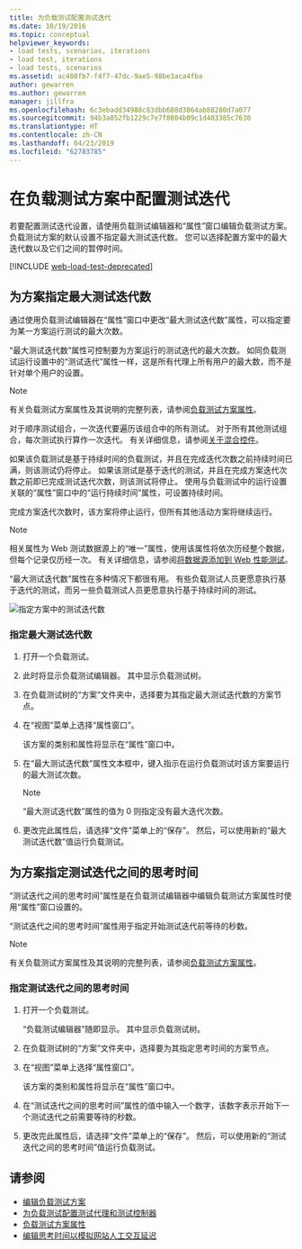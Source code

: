 ```yaml
---
title: 为负载测试配置测试迭代
ms.date: 10/19/2016
ms.topic: conceptual
helpviewer_keywords:
- load tests, scenarios, iterations
- load test, iterations
- load tests, scenarios
ms.assetid: ac480fb7-f4f7-47dc-9ae5-98be3aca4fba
author: gewarren
ms.author: gewarren
manager: jillfra
ms.openlocfilehash: 6c3ebadd34988c83dbb688d3864ab88280d7a077
ms.sourcegitcommit: 94b3a052fb1229c7e7f8804b09c1d403385c7630
ms.translationtype: HT
ms.contentlocale: zh-CN
ms.lasthandoff: 04/23/2019
ms.locfileid: "62783785"
---
```

# <a name="configure-test-iterations-in-a-load-test-scenario"></a>在负载测试方案中配置测试迭代

若要配置测试迭代设置，请使用负载测试编辑器和“属性”窗口编辑负载测试方案。 负载测试方案的默认设置不指定最大测试迭代数。 您可以选择配置方案中的最大迭代数以及它们之间的暂停时间。

[!INCLUDE [web-load-test-deprecated](includes/web-load-test-deprecated.md)]

## <a name="specify-the-maximum-test-iterations-for-a-scenario"></a>为方案指定最大测试迭代数

通过使用负载测试编辑器在“属性”窗口中更改“最大测试迭代数”属性，可以指定要为某一方案运行测试的最大次数。

“最大测试迭代数”属性可控制要为方案运行的测试迭代的最大次数。 如同负载测试运行设置中的“测试迭代”属性一样，这是所有代理上所有用户的最大数，而不是针对单个用户的设置。

> [!NOTE]
> 有关负载测试方案属性及其说明的完整列表，请参阅[负载测试方案属性](../test/load-test-scenario-properties.md)。

 对于顺序测试组合，一次迭代要遍历该组合中的所有测试。 对于所有其他测试组合，每次测试执行算作一次迭代。 有关详细信息，请参阅[关于混合控件](../test/edit-the-test-mix-to-specify-which-web-browsers-types-in-a-load-test-scenario.md)。

 如果该负载测试是基于持续时间的负载测试，并且在完成迭代次数之前持续时间已满，则该测试仍将停止。 如果该测试是基于迭代的测试，并且在完成方案迭代次数之前即已完成测试迭代次数，则该测试将停止。 使用与负载测试中的运行设置关联的“属性”窗口中的“运行持续时间”属性，可设置持续时间。

 完成方案迭代次数时，该方案将停止运行，但所有其他活动方案将继续运行。

> [!NOTE]
> 相关属性为 Web 测试数据源上的“唯一”属性，使用该属性将依次历经整个数据，但每个记录仅历经一次。 有关详细信息，请参阅[将数据源添加到 Web 性能测试](../test/add-a-data-source-to-a-web-performance-test.md)。

 “最大测试迭代数”属性在多种情况下都很有用。 有些负载测试人员更愿意执行基于迭代的测试，而另一些负载测试人员更愿意执行基于持续时间的测试。

 ![指定方案中的测试迭代数](../test/media/loadtest_prop.png)

### <a name="to-specify-the-maximum-test-iterations"></a>指定最大测试迭代数

1. 打开一个负载测试。

2. 此时将显示负载测试编辑器。 其中显示负载测试树。

3. 在负载测试树的“方案”文件夹中，选择要为其指定最大测试迭代数的方案节点。

4. 在“视图”菜单上选择“属性窗口”。

     该方案的类别和属性将显示在“属性”窗口中。

5. 在“最大测试迭代数”属性文本框中，键入指示在运行负载测试时该方案要运行的最大测试次数。

    > [!NOTE]
    > “最大测试迭代数”属性的值为 0 则指定没有最大迭代次数。

6. 更改完此属性后，请选择“文件”菜单上的“保存”。 然后，可以使用新的“最大测试迭代数”值运行负载测试。

## <a name="specify-think-times-between-test-iterations-for-a-scenario"></a>为方案指定测试迭代之间的思考时间

“测试迭代之间的思考时间”属性是在负载测试编辑器中编辑负载测试方案属性时使用“属性”窗口设置的。

“测试迭代之间的思考时间”属性用于指定开始测试迭代前等待的秒数。

> [!NOTE]
> 有关负载测试方案属性及其说明的完整列表，请参阅[负载测试方案属性](../test/load-test-scenario-properties.md)。

### <a name="to-specify-the-think-time-between-test-iterations"></a>指定测试迭代之间的思考时间

1. 打开一个负载测试。

     “负载测试编辑器”随即显示。 其中显示负载测试树。

2. 在负载测试树的“方案”文件夹中，选择要为其指定思考时间的方案节点。

3. 在“视图”菜单上选择“属性窗口”。

     该方案的类别和属性将显示在“属性”窗口中。

4. 在“测试迭代之间的思考时间”属性的值中输入一个数字，该数字表示开始下一个测试迭代之前需要等待的秒数。

5. 更改完此属性后，请选择“文件”菜单上的“保存”。 然后，可以使用新的“测试迭代之间的思考时间”值运行负载测试。

## <a name="see-also"></a>请参阅

- [编辑负载测试方案](../test/edit-load-test-scenarios.md)
- [为负载测试配置测试代理和测试控制器](../test/configure-test-agents-and-controllers-for-load-tests.md)
- [负载测试方案属性](../test/load-test-scenario-properties.md)
- [编辑思考时间以模拟网站人工交互延迟](../test/edit-think-times-in-load-test-scenarios.md)